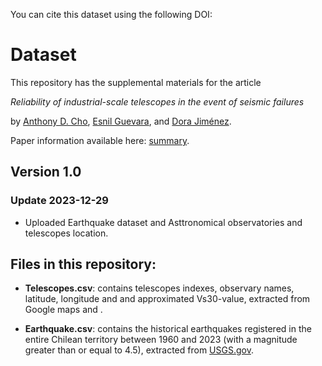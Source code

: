 You can cite this dataset using the following DOI:


# Dataset

This repository has the supplemental materials for the article

*Reliability of industrial-scale telescopes in the event of seismic failures*

by [Anthony D. Cho](), [Esnil Guevara](), and [Dora Jiménez]().

Paper information available here: [summary]().

## Version 1.0

### Update 2023-12-29
- Uploaded Earthquake dataset and Asttronomical observatories and telescopes location.

## Files in this repository:

- **Telescopes.csv**: contains telescopes indexes, observary names, latitude, longitude and and approximated Vs30-value, extracted from Google maps and .

- **Earthquake.csv**: contains the historical earthquakes registered in the entire Chilean territory between 1960 and 2023 (with a magnitude greater than or equal to 4.5), extracted from [USGS.gov](https://www.usgs.gov/).


